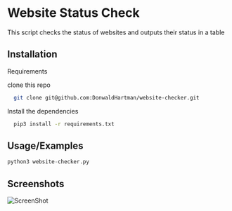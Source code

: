 # Website Status Check

This script checks the status of websites and outputs their status in a table 


## Installation

Requirements

clone this repo

```bash
  git clone git@github.com:DonwaldHartman/website-checker.git

```
Install the dependencies 
```bash
  pip3 install -r requirements.txt

```
    
## Usage/Examples



```python
python3 website-checker.py  
```

## Screenshots

![ScreenShot](https://drive.google.com/uc?id=1eUrtI1F82pUHFzxi1h8KsrGsn-nLPfq6)


